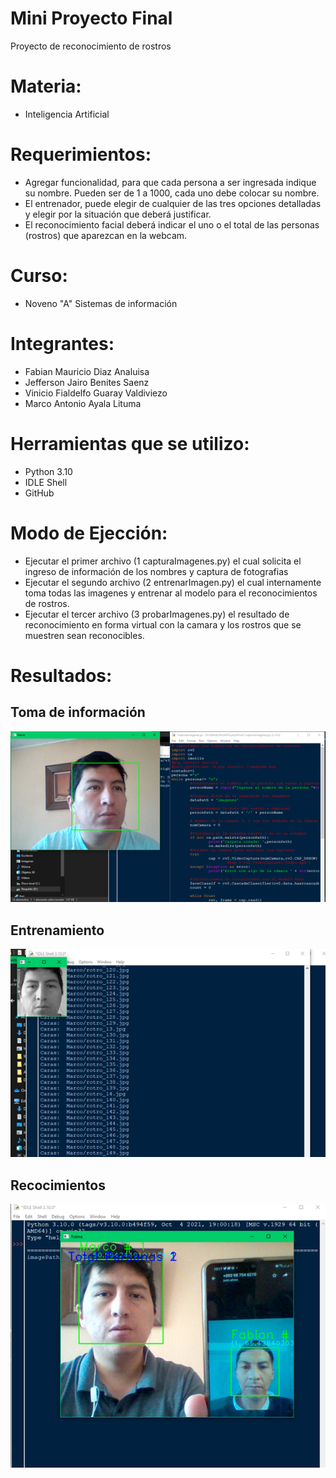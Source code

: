 # Mini Proyecto Final

Proyecto de reconocimiento de rostros

# Materia:

 - Inteligencia Artificial


# Requerimientos:

 - Agregar funcionalidad, para que cada persona a ser ingresada indique su nombre. Pueden ser de 1 a 1000, cada uno debe colocar su nombre.
 - El entrenador, puede elegir de cualquier de las tres opciones detalladas y elegir por la situación que deberá justificar.
 - El reconocimiento facial deberá indicar el uno o el total de las personas (rostros) que aparezcan en la webcam.



# Curso:
 - Noveno "A" Sistemas de información

# Integrantes:

- Fabian Mauricio Diaz Analuisa
- Jefferson Jairo Benites Saenz
- Vinicio Fialdelfo Guaray Valdiviezo
- Marco Antonio Ayala Lituma


# Herramientas que se utilizo:
 - Python 3.10
 - IDLE Shell
 - GitHub

# Modo de Ejección:
 - Ejecutar el primer archivo (1 capturaImagenes.py) el cual solicita el ingreso de información de los nombres y captura de fotografias
 - Ejecutar el segundo archivo (2 entrenarImagen.py) el cual internamente toma todas las imagenes y entrenar al modelo para el reconocimientos de rostros.
 - Ejecutar el tercer archivo (3 probarImagenes.py) el resultado de reconocimiento en forma virtual con la camara y los rostros que se muestren sean reconocibles.

# Resultados:

 ## Toma de información
 ![Test Image 1](resultados/1.png)
 
 ## Entrenamiento
 ![Test Image 2](resultados/2.png)
 
 ## Recocimientos
 ![Test Image 3](resultados/3.png)
